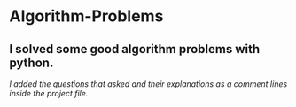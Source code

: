 # Algorithm-Problems
## I solved some good algorithm problems with python.

*I added the questions that asked and their explanations as a comment lines inside the project file.*
